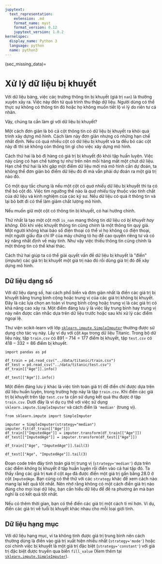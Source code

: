 ```yaml
---
jupytext:
  text_representation:
    extension: .md
    format_name: myst
    format_version: 0.12
    jupytext_version: 1.8.2
kernelspec:
  display_name: Python 3
  language: python
  name: python3
---
```


(sec_missing_data)=
# Xử lý dữ liệu bị khuyết

Với dữ liệu bảng, việc các trường thông tin bị khuyết (giá trị `nan`) là thường xuyên xảy ra. Việc này đến từ quá trình thu thập dữ liệu. Người dùng có thể thực sự không có thông tin đó hoặc họ không muốn tiết lộ vì lý do riên tư cá nhân.

Vậy, chúng ta cần làm gì với dữ liệu bị khuyết?

Một cách đơn giản là bỏ cả cột thông tin có dữ liệu bị khuyết ra khỏi quá trình xây dựng mô hình. Cách làm này đơn giản nhưng có những hạn chế nhất định. Nếu có quá nhiều cột có dữ liệu bị khuyết và ta đều bỏ các cột này đi thì sẽ không còn thông tin gì cho việc xây dựng mô hình.

Cách thứ hai là bỏ đi hàng có giá trị bị khuyết đó khỏi tập huấn luyện. Việc này cũng có hạn chế tương tự như trên nên mỗi hàng mất một chút dữ liệu. Hạn chế thứ hai là khi gặp một điểm dữ liệu mới mà mô hình cần dự đoán, ta không thể đơn giản bỏ điểm dữ liệu đó đi mà vẫn phải dự đoán ra một giá trị nào đó.

Có một quy tắc chung là nếu một cột có _quá nhiều_ dữ liệu bị khuyết thì ta có thể bỏ cột đó. Việc tìm ngưỡng thế nào là _quá nhiều_ tùy thuộc vào tính chất của dữ liệu và kinh nghiệm của các kỹ sư. Nếu dữ liệu có quá ít thông tin và lại bỏ bớt đi có thể làm giảm chất lượng mô hình.

Nếu muốn giữ một cột có thông tin bị khuyết, có hai hướng chính.

Thứ nhất là tạo một cột mới `is_nan` mang thông tin dữ liệu _có bị khuyết hay không_. Đôi khi việc khuyết thông tin cũng chính là một thông tin quý giá. Một người không khai báo số điện thoại có thể vì họ không có điện thoại, một người giấu địa chỉ IP của máy chứng tỏ họ đề cao quyền riêng tư và có kỹ năng nhất định về máy tính. Như vậy việc thiếu thông tin cũng chính là một thông tin có thể khai thác.

Cách thứ hai giúp ta có thể giải quyết vấn đề dữ liệu bị khuyết là "điền" (_impute_) các giá trị bị khuyết một giá trị nào đó rồi dùng giá trị đó để xây dựng mô hình.

## Dữ liệu dạng số

Với dữ liệu dạng số, hai cách phổ biến và đơn giản nhất là điền các giá trị bị khuyết bằng trung bình cộng hoặc trung vị của các giá trị không bị khuyết. Đây là các lựa chọn an toàn vì trung bình cộng hoặc trung vị là các giá trị có khả năng cao xảy ra. Một điểm đáng lưu ý là việc lấy trung bình hay trung vị này nên được cân nhắc dựa trên dữ liệu trước hoặc sau khi xử lý các điểm ngoại lệ.

Thư viện scikit-learn với lớp [`sklearn.impute.SimpleImputer`](https://scikit-learn.org/stable/modules/generated/sklearn.impute.SimpleImputer.html) thường được sử dụng cho tác vụ này. Lấy ví dụ với cột `Age` trong dữ liệu Titanic. Trong bộ dữ liệu này, tập `train.csv` có $891 - 714 = 177$ điểm bị khuyết, tập `test.csv` có $418 - 332 = 86$ điểm bị khuyết.

```{code-cell} ipython3
import pandas as pd

df_train = pd.read_csv("../data/titanic/train.csv")
df_test = pd.read_csv("../data/titanic/test.csv")
df_train[["Age"]].info()
```

```{code-cell} ipython3
df_test[["Age"]].info()
```

Một điểm đáng lưu ý khác là việc tính toán giá trị để điền chỉ được dựa trên dữ liệu huấn luyện, trong trường hợp này là tập `train.csv`. Khi điền các giá trị bị khuyết trên tập `test.csv` ta cần sử dụng kết quả thu được ở tập `train.csv`. Dưới đây là ví dụ cụ thể với việc sử dụng `sklearn.impute.SimpleImputer` và cách điền là `'median'` (trung vị).

```{code-cell} ipython3
from sklearn.impute import SimpleImputer

imputer = SimpleImputer(strategy="median")
imputer.fit(df_train[["Age"]])
df_train[["ImputedAge"]] = imputer.transform(df_train[["Age"]])
df_test[["ImputedAge"]] = imputer.transform(df_test[["Age"]])

df_train[["Age", "ImputedAge"]].tail(3)
```

```{code-cell} ipython3
df_test[["Age", "ImputedAge"]].tail(3)
```

Đoạn code trên đây tính toán giá trị trung vị (`strategy='median'`) dựa trên các điểm _không_ bị khuyết ở tập huấn luyện rồi điền vào cả hai tập đó. Ta thấy rằng các giá trị `NaN` ở cột `Age` đã được điền một giá trị gần bằng $28.0$ ở cột `ImputedAge`. Bạn cũng có thể thử với các `strategy` khác để xem cách nào mang lại kết quả tốt nhất. Nên nhớ rằng không có một cách điền giá trị nào đúng cho mọi loại dữ liệu, bạn cần hiểu dữ liệu để đề ra phương án mà bạn nghĩ là có kết quả tốt nhất.

Nếu có thêm thời gian, bạn có thể điền các giá trị một cách tỉ mỉ hơn. Ví dụ, điền các giá trị về tuổi bị khuyết khác nhau cho mỗi loại giới tính.

## Dữ liệu hạng mục

Với dữ liệu hạng mục, vì ta không tính được giá trị trung bình nên cách thường dùng là điền vào giá trị xuất hiện nhiều nhất (`strategy='mode'`) hoặc coi chính việc bị khuyết là một giá trị đặc biệt (`strategy='constant'`) với giá trị đặc biệt được truyền qua biến `fill_value` (Xem thêm tại [`sklearn.impute.SimpleImputer`](https://scikit-learn.org/stable/modules/generated/sklearn.impute.SimpleImputer.html)).

```{code-cell} ipython3

```
